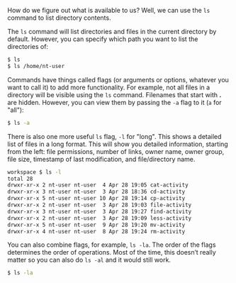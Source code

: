 How do we figure out what is available to us? Well, we can use the `ls` command to list directory contents.

The `ls` command will list directories and files in the current directory by default. However, you can specify which path you want to list the directories of:

```bash
$ ls
$ ls /home/nt-user
```

Commands have things called flags (or arguments or options, whatever you want to call it) to add more functionality. For example, not all files in a directory will be visible using the `ls` command. Filenames that start with **.** are hidden. However, you can view them by passing the `-a` flag to it (`a` for "all"):

```bash
$ ls -a
```

There is also one more useful `ls` flag, `-l` for "long". This shows a detailed list of files in a long format. This will show you detailed information, starting from the left: file permissions, number of links, owner name, owner group, file size, timestamp of last modification, and file/directory name. 

```bash
workspace $ ls -l
total 28
drwxr-xr-x 2 nt-user nt-user  4 Apr 28 19:05 cat-activity
drwxr-xr-x 3 nt-user nt-user  3 Apr 28 18:36 cd-activity
drwxr-xr-x 5 nt-user nt-user 10 Apr 28 19:14 cp-activity
drwxr-xr-x 2 nt-user nt-user  3 Apr 28 19:03 file-activity
drwxr-xr-x 3 nt-user nt-user  3 Apr 28 19:27 find-activity
drwxr-xr-x 2 nt-user nt-user  3 Apr 28 19:09 less-activity
drwxr-xr-x 5 nt-user nt-user  9 Apr 28 19:20 mv-activity
drwxr-xr-x 4 nt-user nt-user  8 Apr 28 19:24 rm-activity
```

You can also combine flags, for example, `ls -la`. The order of the flags determines the order of operations. Most of the time, this doesn’t really matter so you can also do `ls -al` and it would still work.

```bash
$ ls -la
```
